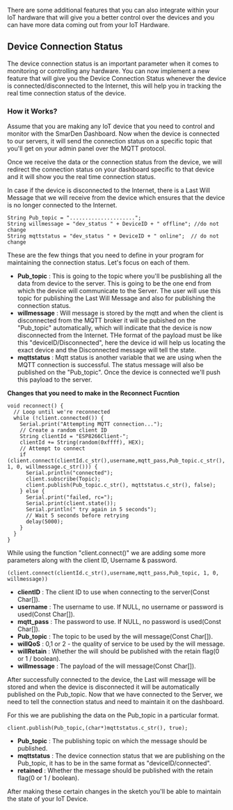 There are some additional features that you can also integrate within your IoT hardware that will give you a better control over the devices and you can have more data coming out from your IoT Hardware. 

## Device Connection Status 

The device connection status is an important parameter when it comes to monitoring or controlling any hardware. You can now implement a new feature that will give you the Device Connection Status whenever the device is connected/disconnected to the Internet, this will help you in tracking the real time connection status of the device. 

### How it Works? 
Assume that you are making any IoT device that you need to control and monitor with the SmarDen Dashboard. Now when the device is connected to our servers, it will send the connection status on a specific topic that you'll get on your admin panel over the MQTT protocol.

Once we receive the data or the connection status from the device, we will redirect the connection status on your dashboard specific to that device and it will show you the real time connection status.
 
In case if the device is disconnected to the Internet, there is a Last Will Message that we will receive from the device which ensures that the device is no longer connected to the Internet. 
```
String Pub_topic = ".....................";
String willmessage = "dev_status " + DeviceID + " offline"; //do not change 
String mqttstatus = "dev_status " + DeviceID + " online";  // do not change
```
These are the few things that you need to define in your program for maintaining the connection status. 
Let's focus on each of them. 
- **Pub_topic** : This is going to the topic where you'll be pusblishing all the data from device to the server. This is going to be the one end from which the device will communicate to the Server. The user will use this topic for publishing the Last Will Message and also for publishing the connection status.   
- **willmessage** : Will message is stored by the mqtt and when the client is disconnected from the MQTT broker it will be pubished on the "Pub_topic" automatically, which will indicate that the device is now disconnected from the Internet. THe format of the payload must be like this "deviceID/Disconnected", here the device id will help us locating the exact device and the Disconnected message will tell the state. 
- **mqttstatus** : Mqtt status is another variable that we are using when the MQTT connection is successful. The status message will also be published on the "Pub_topic". Once the device is connected we'll push this payload to the server. 

**Changes that you need to make in the Reconnect Fucntion** 
```
void reconnect() {
  // Loop until we're reconnected
  while (!client.connected()) {
    Serial.print("Attempting MQTT connection...");
    // Create a random client ID
    String clientId = "ESP8266Client-";
    clientId += String(random(0xffff), HEX);
    // Attempt to connect
    if (client.connect(clientId.c_str(),username,mqtt_pass,Pub_topic.c_str(), 1, 0, willmessage.c_str())) {
      Serial.println("connected");
      client.subscribe(Topic);
      client.publish(Pub_topic.c_str(), mqttstatus.c_str(), false);
    } else {
      Serial.print("failed, rc=");
      Serial.print(client.state());
      Serial.println(" try again in 5 seconds");
      // Wait 5 seconds before retrying
      delay(5000);
    }
  }
}
```
While using the function "client.connect()" we are adding some more parameters along with the client ID, Username & password. 
```
(client.connect(clientId.c_str(),username,mqtt_pass,Pub_topic, 1, 0, willmessage))
```
- **clientID**    :  The client ID to use when connecting to the server(Const Char[]).
- **username**    :  The username to use. If NULL, no username or password is used(Const Char[]). 
- **mqtt_pass**   :  The password to use. If NULL, no password is used(Const Char[]).
- **Pub_topic**   :  The topic to be used by the will message(Const Char[]).
- **willQoS**     :  0,1 or 2 - the quality of service to be used by the will message.
- **willRetain**  :  Whether the will should be published with the retain flag(0 or 1 / boolean).
- **willmessage** :  The payload of the will message(Const Char[]).

After successfully connected to the device, the Last will message will be stored and when the device is disconnected it will be automatically published on the Pub_topic. 
Now that we have connected to the Server, we need to tell the connection status and need to maintain it on the dashboard. 

For this we are publishing the data on the Pub_topic in a particular format. 
```
client.publish(Pub_topic,(char*)mqttstatus.c_str(), true);
```
- **Pub_topic**  : The publishing topic on which the message should be published. 
- **mqttstatus** : The device connection status that we are publishing on the Pub_topic, it has to be in the same format as "deviceID/connected". 
- **retained**   : Whether the message should be published with the retain flag(0 or 1 / boolean).


After making these certain changes in the sketch you'll be able to maintain the state of your IoT Device. 


